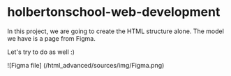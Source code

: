 # holbertonschool-web-development

In this project, we are going to create the HTML structure alone. The model we have is a page from Figma.

Let's try to do as well :)


![Figma file] (/html_advanced/sources/img/Figma.png)